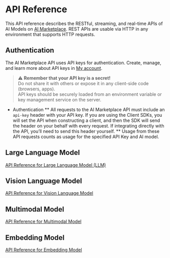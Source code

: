 # API Reference
This API reference describes the RESTful, streaming, and real-time APIs of AI Models on [AI Marketplace](https://marketplace.fptcloud.com/). REST APIs are usable via HTTP in any environment that supports HTTP requests. 
## Authentication 
The AI Marketplace API uses API keys for authentication. Create, manage, and learn more about API keys in [My account](https://marketplace.fptcloud.com/en/my-account).

> ⚠️ **Remember that your API key is a secret!**  
> Do not share it with others or expose it in any client-side code (browsers, apps).  
> API keys should be securely loaded from an environment variable or key management service on the server.

* Authentication
** All requests to the AI Marketplace API must include an `api-key` header with your API key. If you are using the Client SDKs, you will set the API when constructing a client, and then the SDK will send the header on your behalf with every request. If integrating directly with the API, you’ll need to send this header yourself.
** Usage from these API requests counts as usage for the specified API Key and AI model.

## Large Language Model
[API Reference  for Large Language Model (LLM)](https://github.com/fpt-corp/ai-marketplace/blob/693f71389439e40e7a94ec5d21c02e17050a00f8/API%20Integration%20-%20Large%20Language%20Model.md)
## Vision Language Model
[API Reference for Vision Language Model]() 
## Multimodal Model
[API Reference for Multimodal Model]() 
## Embedding Model
[API Reference for Embedding Model]() 
